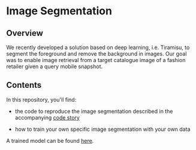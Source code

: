 
# Image Segmentation

## Overview
We recently developed a solution based on deep learning, i.e. Tiramisu, to segment the foreground and remove the background in images. Our goal was to enable image retrieval from a target catalogue image of a fashion retailer given a query mobile snapshot.  
 
## Contents 
In this repository, you'll find:

- the code to reproduce the image segmentation described in the accompanying [code story](https://www.microsoft.com/developerblog/2018/04/18/deep-learning-image-segmentation-for-ecommerce-catalogue-visual-search/)

- how to train your own specific image segmentation with your own data

A trained model can be found [here](https://dwrds.blob.core.windows.net/tiramisu/TiramisuSmallModel_20180225.h5).
